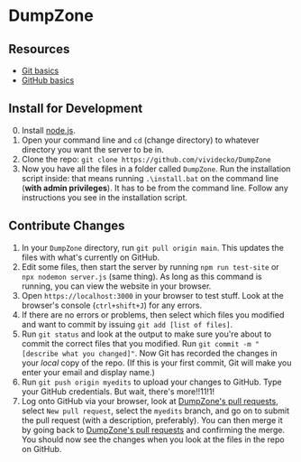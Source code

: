 # DumpZone
## Resources
* [Git basics](https://git-scm.com/book/en/v2/Git-Basics-Getting-a-Git-Repository)
* [GitHub basics](https://git-scm.com/book/en/v2/GitHub-Contributing-to-a-Project)

## Install for Development
0. Install [node.js](https://nodejs.org/en/download/).
1. Open your command line and `cd` (change directory) to whatever directory you want the server to be in.
2. Clone the repo: `git clone https://github.com/vividecko/DumpZone`
3. Now you have all the files in a folder called `DumpZone`. Run the installation script inside: that means running `.\install.bat` on the command line (**with admin privileges**). It has to be from the command line. Follow any instructions you see in the installation script.

## Contribute Changes
1. In your `DumpZone` directory, run `git pull origin main`. This updates the files with what's currently on GitHub.
2. Edit some files, then start the server by running `npm run test-site` or `npx nodemon server.js` (same thing). As long as this command is running, you can view the website in your browser.
3. Open `https://localhost:3000` in your browser to test stuff. Look at the browser's console (`ctrl+shift+J`) for any errors.
4. If there are no errors or problems, then select which files you modified and want to commit by issuing `git add [list of files]`.
5. Run `git status` and look at the output to make sure you're about to commit the correct files that you modified.
Run `git commit -m "[describe what you changed]"`. Now Git has recorded the changes in your *local* copy of the repo. (If this is your first commit, Git will make you enter your email and display name.)
6. Run `git push origin myedits` to upload your changes to GitHub. Type your GitHub credentials. But wait, there's more!!11!1!
7. Log onto GitHub via your browser, look at [DumpZone's pull requests](https://github.com/vividecko/DumpZone/pulls), select `New pull request`, select the `myedits` branch, and go on to submit the pull request (with a description, preferably). You can then merge it by going back to [DumpZone's pull requests](https://github.com/vividecko/DumpZone/pulls) and confirming the merge. You should now see the changes when you look at the files in the repo on GitHub.
